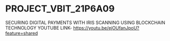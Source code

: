 # PROJECT_VBIT_21P6A09
SECURING DIGITAL PAYMENTS WITH IRIS SCANNING USING BLOCKCHAIN TECHNOLOGY
YOUTUBE LINK- https://youtu.be/ejOUfanJpoU?feature=shared
